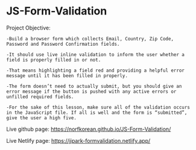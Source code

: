 # JS-Form-Validation

Project Objective:

    -Build a browser form which collects Email, Country, Zip Code, Password and Password Confirmation fields. 

    -It should use live inline validation to inform the user whether a field is properly filled in or not. 
    
    -That means highlighting a field red and providing a helpful error message until it has been filled in properly.

    -The form doesn’t need to actually submit, but you should give an error message if the button is pushed with any active errors or unfilled required fields. 
    
    -For the sake of this lesson, make sure all of the validation occurs in the JavaScript file. If all is well and the form is “submitted”, give the user a high five.



Live github page: https://norfkorean.github.io/JS-Form-Validation/

Live Netlify page: https://jipark-formvalidation.netlify.app/